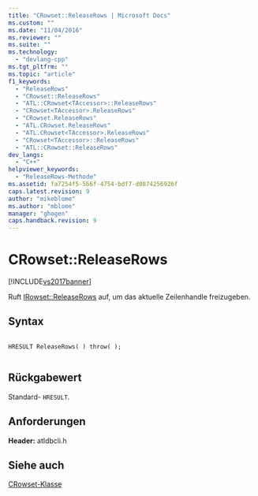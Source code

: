```yaml
---
title: "CRowset::ReleaseRows | Microsoft Docs"
ms.custom: ""
ms.date: "11/04/2016"
ms.reviewer: ""
ms.suite: ""
ms.technology: 
  - "devlang-cpp"
ms.tgt_pltfrm: ""
ms.topic: "article"
f1_keywords: 
  - "ReleaseRows"
  - "CRowset::ReleaseRows"
  - "ATL::CRowset<TAccessor>::ReleaseRows"
  - "CRowset<TAccessor>.ReleaseRows"
  - "CRowset.ReleaseRows"
  - "ATL.CRowset.ReleaseRows"
  - "ATL.CRowset<TAccessor>.ReleaseRows"
  - "CRowset<TAccessor>::ReleaseRows"
  - "ATL::CRowset::ReleaseRows"
dev_langs: 
  - "C++"
helpviewer_keywords: 
  - "ReleaseRows-Methode"
ms.assetid: fa7254f5-566f-4754-bdf7-d0874256926f
caps.latest.revision: 9
author: "mikeblome"
ms.author: "mblome"
manager: "ghogen"
caps.handback.revision: 9
---
```

# CRowset::ReleaseRows
[!INCLUDE[vs2017banner](../../assembler/inline/includes/vs2017banner.md)]

Ruft [IRowset::ReleaseRows](https://msdn.microsoft.com/en-us/library/ms719771.aspx) auf, um das aktuelle Zeilenhandle freizugeben.  
  
## Syntax  
  
```  
  
HRESULT ReleaseRows( ) throw( );  
  
```  
  
## Rückgabewert  
 Standard\- `HRESULT`.  
  
## Anforderungen  
 **Header:** atldbcli.h  
  
## Siehe auch  
 [CRowset\-Klasse](../../data/oledb/crowset-class.md)